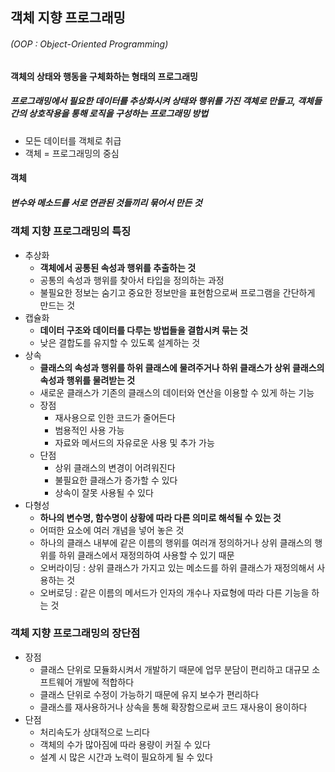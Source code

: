 ## 객체 지향 프로그래밍

###### (OOP : Object-Oriented Programming)

#### 객체의 상태와 행동을 구체화하는 형태의 프로그래밍

##### 프로그래밍에서 필요한 데이터를 추상화시켜 상태와 행위를 가진 객체로 만들고, 객체들간의 상호작용을 통해 로직을 구성하는 프로그래밍 방법

- 모든 데이터를 객체로 취급
- 객체 = 프로그래밍의 중심

#### 객체

##### 변수와 메소드를 서로 연관된 것들끼리 묶어서 만든 것



### 객체 지향 프로그래밍의 특징

- 추상화
  - **객체에서 공통된 속성과 행위를 추출하는 것**
  - 공통의 속성과 행위를 찾아서 타입을 정의하는 과정
  - 불필요한 정보는 숨기고 중요한 정보만을 표현함으로써 프로그램을 간단하게 만드는 것
- 캡슐화
  - **데이터 구조와 데이터를 다루는 방법들을 결합시켜 묶는 것**
  - 낮은 결합도를 유지할 수 있도록 설계하는 것
- 상속
  - **클래스의 속성과 행위를 하위 클래스에 물려주거나 하위 클래스가 상위 클래스의 속성과 행위를 물려받는 것**
  - 새로운 클래스가 기존의 클래스의 데이터와 연산을 이용할 수 있게 하는 기능
  - 장점
    - 재사용으로 인한 코드가 줄어든다
    - 범용적인 사용 가능
    - 자료와 메서드의 자유로운 사용 및 추가 가능
  - 단점
    - 상위 클래스의 변경이 어려워진다
    - 불필요한 클래스가 증가할 수 있다
    - 상속이 잘못 사용될 수 있다
- 다형성
  - **하나의 변수명, 함수명이 상황에 따라 다른 의미로 해석될 수 있는 것**
  - 어떠한 요소에 여러 개념을 넣어 놓은 것
  - 하나의 클래스 내부에 같은 이름의 행위를 여러개 정의하거나 상위 클래스의 행위를 하위 클래스에서 재정의하여 사용할 수 있기 때문
  - 오버라이딩 : 상위 클래스가 가지고 있는 메소드를 하위 클래스가 재정의해서 사용하는 것
  - 오버로딩 : 같은 이름의 메서드가 인자의 개수나 자료형에 따라 다른 기능을 하는 것



### 객체 지향 프로그래밍의 장단점

- 장점
  - 클래스 단위로 모듈화시켜서 개발하기 때문에 업무 분담이 편리하고 대규모 소프트웨어 개발에 적합하다
  - 클래스 단위로 수정이 가능하기 때문에 유지 보수가 편리하다
  - 클래스를 재사용하거나 상속을 통해 확장함으로써 코드 재사용이 용이하다
- 단점
  - 처리속도가 상대적으로 느리다
  - 객체의 수가 많아짐에 따라 용량이 커질 수 있다
  - 설계 시 많은 시간과 노력이 필요하게 될 수 있다
